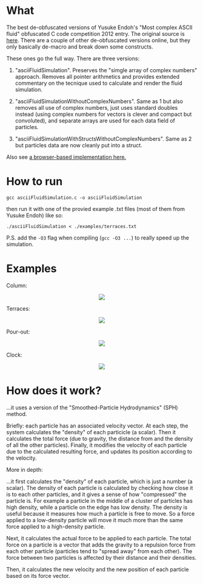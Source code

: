 # What

The best de-obfuscated versions of Yusuke Endoh's "Most complex ASCII fluid" obfuscated C code competition 2012 entry.
The original source is [here](http://www.ioccc.org/2012/endoh1/hint.html). There are a couple of other de-obfuscated versions online, but they only basically de-macro and break down some constructs.

These ones go the full way. There are three versions:

1. "asciiFluidSimulation". Preserves the "simgle array of complex numbers" approach. Removes all pointer arithmetics and provides extended commentary on the tecnique used to calculate and render the fluid simulation.

2. "asciiFluidSimulationWithoutComplexNumbers". Same as 1 but also removes all use of complex numbers, just uses standard doubles instead (using complex numbers for vectors is clever and compact but convoluted), and separate arrays are used for each data field of particles.

3. "asciiFluidSimulationWithStructsWithoutComplexNumbers". Same as 2 but particles data are now cleanly put into a struct.

Also see [a browser-based implementation here.](https://github.com/davidedc/Basic-fluid-simulation-in-the-browser)

# How to run
```gcc asciiFluidSimulation.c -o asciiFluidSimulation```

then run it with one of the provied example .txt files (most of them from Yusuke Endoh) like so:

```./asciiFluidSimulation < ./examples/terraces.txt```

P.S. add the ```-O3``` flag when compiling (```gcc -O3 ...```) to really speed up the simulation.

# Examples

Column:
<p align="center">
  <img src="https://raw.githubusercontent.com/davidedc/Ascii-fluid-simulation-deobfuscated/master/readme-images/column.gif">
</p>

Terraces:
<p align="center">
  <img src="https://raw.githubusercontent.com/davidedc/Ascii-fluid-simulation-deobfuscated/master/readme-images/terraces.gif">
</p>

Pour-out:
<p align="center">
  <img src="https://raw.githubusercontent.com/davidedc/Ascii-fluid-simulation-deobfuscated/master/readme-images/pour-out.gif">
</p>

Clock:
<p align="center">
  <img src="https://raw.githubusercontent.com/davidedc/Ascii-fluid-simulation-deobfuscated/master/readme-images/clock.gif">
</p>

# How does it work?

...it uses a version of the "Smoothed-Particle Hydrodynamics" (SPH) method.

Briefly: each particle has an associated velocity vector. At each step, the system calculates the "density" of each particicle (a scalar). Then it calculates the total force (due to gravity, the distance from and the density of all the other particles). Finally, it modifies the velocity of each particle due to the calculated resulting force, and updates its position according to the velocity.

More in depth:

...it first calculates the "density" of each particle, which is just a number (a scalar). The density of each particle is calculated by checking how close it is to each other particles, and it gives a sense of how "compressed" the particle is. For example a particle in the middle of a cluster of particles has high density, while a particle on the edge has low density. The density is useful because it measures how much a particle is free to move. So a force applied to a low-density particle will move it much more than the same force applied to a high-density particle.

Next, it calculates the actual force to be applied to each particle. The total force on a particle is a vector that adds the gravity to a repulsion force from each other particle (particles tend to "spread away" from each other). The force between two particles is affected by their distance and their densities.

Then, it calculates the new velocity and the new position of each particle based on its force vector.
